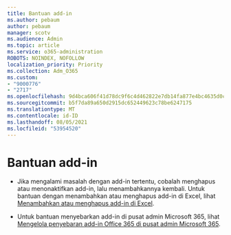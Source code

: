 ```yaml
---
title: Bantuan add-in
ms.author: pebaum
author: pebaum
manager: scotv
ms.audience: Admin
ms.topic: article
ms.service: o365-administration
ROBOTS: NOINDEX, NOFOLLOW
localization_priority: Priority
ms.collection: Adm_O365
ms.custom:
- "9000776"
- "2717"
ms.openlocfilehash: 9d4bca606f41d78dc9f6c4d462822e7db14fa877e4bc4635d0cfb05230541661
ms.sourcegitcommit: b5f7da89a650d2915dc652449623c78be6247175
ms.translationtype: MT
ms.contentlocale: id-ID
ms.lasthandoff: 08/05/2021
ms.locfileid: "53954520"
---
```

# <a name="add-in-help"></a>Bantuan add-in

- Jika mengalami masalah dengan add-in tertentu, cobalah menghapus atau menonaktifkan add-in, lalu menambahkannya kembali. Untuk bantuan dengan menambahkan atau menghapus add-in di Excel, lihat [Menambahkan atau menghapus add-in di Excel](https://support.office.com/client/0af570c4-5cf3-4fa9-9b88-403625a0b460).

- Untuk bantuan menyebarkan add-in di pusat admin Microsoft 365, lihat [Mengelola penyebaran add-in Office 365 di pusat admin Microsoft 365](https://docs.microsoft.com/microsoft-365/admin/manage/manage-deployment-of-add-ins).
